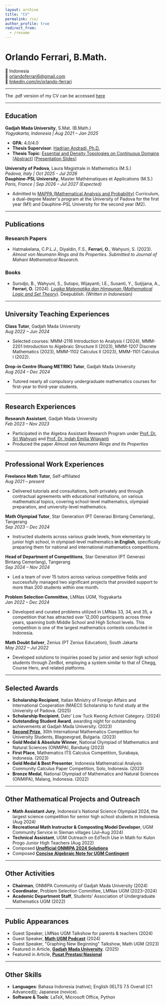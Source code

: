 ```yaml
---
layout: archive
title: "CV"
permalink: /cv/
author_profile: true
redirect_from:
  - /resume
---
```

# Orlando Ferrari, B.Math.

📍 Indonesia  
📧 [orlandoferrari6@gmail.com](mailto:orlandoferrari6@gmail.com)  
🔗 [linkedin.com/in/orlando-ferrari](https://linkedin.com/in/orlando-ferrari)

---

The .pdf version of my CV can be accessed [here](https://refrainfr.github.io/files/Orlando_Ferrari_Mathematics_CV.pdf)

---

## Education

**Gadjah Mada University**, S.Mat. (B.Math.)  
_Yogyakarta, Indonesia | Aug 2021 – Jan 2025_

- **GPA**: 4.0/4.0  
- **Thesis Supervisor**: [Hadrian Andradi, Ph.D.](https://acadstaff.ugm.ac.id/andra)  
- **Thesis Topic**: [Essential and Density Topologies on Continuous Domains](https://etd.repository.ugm.ac.id/penelitian/detail/249432) [[Abstract](https://drive.google.com/file/d/1FrFLZnCZSzcMYGBdr8bAOO4y7TB_Cfep/view?usp=sharing)] [[Presentation Slides](https://refrainfr.github.io/files/TA2_Presentasi_Orlando_Ferrari.pdf)]

**University of Padova**, Laura Magistrale in Mathematics (M.S.)  
_Padova, Italy | Oct 2025 - Jul 2026_  
**Dauphine-PSL University**, Master Mathématiques et Applications (M.S.)  
_Paris, France | Sep 2026 – Jul 2027 (Expected)_

- Admitted to [MAPPA (Mathematical Analysis and Probability)](https://mappa.math.unipd.it/) Curriculum, a dual-degree Master's program at the University of Padova for the first year (M1) and Dauphine-PSL University for the second year (M2).
  
---

## Publications

### Research Papers
- Hatmakelana, C.P.L.J., Diyaldin, F.S., **Ferrari, O.**, Wahyuni, S. (2023). *Almost von Neumann Rings and Its Properties*. _Submitted to Journal of Mahani Mathematical Research._

### Books
- Surodjo, B., Wahyuni, S., Sutopo, Wijayanti, I.E., Susanti, Y., Sutjijana, A., **Ferrari, O.** (2024). [*Logika Matematika dan Himpunan (Mathematical Logic and Set Theory)*](https://deepublishstore.com/produk/buku-logika-matematika/?srsltid=AfmBOoon50xkkbkRRdSxy1cZRwHy8sOMCjcxmoKQBtwR-Scb3WBrmZXP). Deepublish. _(Written in Indonesian)_

---

## University Teaching Experiences

**Class Tutor**, Gadjah Mada University  
_Aug 2022 – Jun 2024_  
- Selected courses: MMM-2116 Introduction to Analysis I (2024), MMM-2201 Introduction to Algebraic Structure II (2023), MMM-1207 Discrete Mathematics (2023), MMM-1102 Calculus II (2023), MMM-1101 Calculus I (2022).

**Drop-in Centre (Ruang METRIK) Tutor**, Gadjah Mada University  
_Aug 2024 – Dec 2024_  
- Tutored nearly all compulsory undergraduate mathematics courses for first-year to third-year students.

---

## Research Experiences

**Research Assistant**, Gadjah Mada University  
_Feb 2023 – Nov 2023_  
- Participated in the Algebra Assistant Research Program under [Prof. Dr. Sri Wahyuni](https://acadstaff.ugm.ac.id/swahyuni) and [Prof. Dr. Indah Emilia Wijayanti](https://acadstaff.ugm.ac.id/indahewijayanti)  
- Produced the paper *Almost von Neumann Rings and Its Properties*

---

## Professional Work Experiences

**Freelance Math Tutor**, Self-affiliated  
_Aug 2021 – present_  
- Delivered tutorials and consultations, both privately and through contractual agreements with educational institutions, on various mathematical topics, covering school-level mathematics, olympiad preparation, and university-level mathematics.

**Math Olympiad Tutor**, Star Generation (PT Generasi Bintang Cemerlang), Tangerang  
_Sep 2023 – Dec 2024_  
- Instructed students across various grade levels, from elementary to junior high school, in olympiad-level mathematics **in English**, specifically preparing them for national and international mathematics competitions.

**Head of Department of Competitions**, Star Generation (PT Generasi Bintang Cemerlang), Tangerang  
_Sep 2024 – Nov 2024_  
- Led a team of over 15 tutors across various competitive fields and successfully managed two significant projects that provided support to more than 200 students within one month. 

**Problem Selection Committee**, LMNas UGM, Yogyakarta  
_Jan 2022 – Dec 2024_  
- Developed and curated problems utilized in LMNas 33, 34, and 35, a competition that has attracted over 12,000 participants across three years, spanning both Middle School and High School levels. This competition is one of the largest mathematics contests conducted in Indonesia.

**Math Doubt Solver**, Zenius (PT Zenius Education), South Jakarta  
_May 2022 – Jul 2022_  
- Developed solutions to inquiries posed by junior and senior high school students through ZenBot, employing a system similar to that of Chegg, Course Hero, and related platforms.

---

## Selected Awards
- **Scholarship Recipient**, Italian Ministry of Foreign Affairs and International Cooperation (MAECI) Scholarship to fund study at the University of Padova. (2025)
- **Scholarship Recipient**, Dato' Low Tuck Kwong Activist Category. (2024)
- **Outstanding Student Award**, awarding night for outstanding achievements at Gadjah Mada University. (2023)
- [**Second Prize**](https://www.imc-math.org.uk/?act=results&by=sum&year=2023), 30th International Mathematics Competition for University Students, Blagoevgrad, Bulgaria. (2023)
- **Gold Medal & Absolute Winner**, National Olympiad of Mathematics and Natural Sciences (ONMIPA), Bandung (2023)  
- **First Place**, Mathematics ITS Calculus Competition, Surabaya, Indonesia. (2023)
- **Gold Medal & Best Presenter**, Indonesia Mathematical Analysis Community Calculus Paper Competition, Solo, Indonesia. (2023)
- **Bronze Medal**, National Olympiad of Mathematics and Natural Sciences (ONMIPA), Malang, Indonesia. (2022)

---

## Other Mathematical Projects and Outreach

- **Math Assistant Jury**, Indonesia's National Science Olympiad 2024, the largest science competition for senior high school students in Indonesia. (Aug 2024)
- **Recreational Math Instructor & Composting Model Developer**, UGM Community Service in Sleman villages (Jul–Aug 2024)  
- **Technical Assistant**, UGM Outreach on EdTech Use in Math for Kulon Progo Junior High Teachers (Aug 2022)  
- Composed [**Unofficial ONMIPA 2024 Solutions**](https://drive.google.com/drive/folders/1VRVInAxXdwKjXl0Ka1--uCeefciw6BeI?usp=sharing)  
- Composed [**Concise Algebraic Note for UGM Contingent**](https://drive.google.com/file/d/1_dtOW-Oa0qH44YokdCKbzrY3zwV4415f/view?usp=sharing)

---

## Other Activities

- **Chairman**, ONMIPA Community of Gadjah Mada University (2024)  
- **Coordinator**, Problem Selection Committee, LMNas UGM (2023–2024)  
- **Academic Department Staff**, Students’ Association of Undergraduate Mathematics UGM (2022)

---

## Public Appearances

- Guest Speaker, LMNas UGM Talkshow for parents & teachers (2024)  
- Guest Speaker, [**Math UGM Podcast**](https://www.youtube.com/watch?v=SWYC8bLL5OA) (2024)  
- Guest Speaker, "Graphing New Beginning" Talkshow, Math UGM (2023)
- Featured in Article, [**Gadjah Mada University**](https://ugm.ac.id/id/berita/pernah-raih-medali-di-olimpiade-matematika-internasional-orlando-ferrari-lulus-s1-ugm-dengan-ipk-4). (2025)
- Featured in Article, [**Pusat Prestasi Nasional**](https://pusatprestasinasional.kemdikbud.go.id/wara-wara/detail/lejitan-prestasi-orlando-ferrari-raih-emas-dan-nilai-terting...)

---

## Other Skills

- **Languages**: Bahasa Indonesia (native); English (IELTS 7.5 Overall [C1 Advanced]); Japanese (novice).
- **Software & Tools**: LaTeX, Microsoft Office, Python

